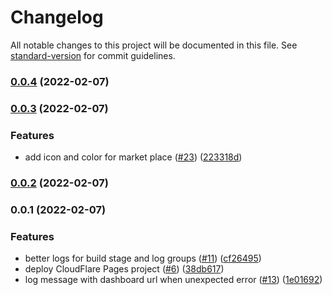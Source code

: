 # Changelog

All notable changes to this project will be documented in this file. See [standard-version](https://github.com/conventional-changelog/standard-version) for commit guidelines.

### [0.0.4](https://github.com/tomjschuster/cloudflare-pages-deploy-action/compare/v0.0.3...v0.0.4) (2022-02-07)

### [0.0.3](https://github.com/tomjschuster/cloudflare-pages-deploy-action/compare/v0.0.2...v0.0.3) (2022-02-07)


### Features

* add icon and color for market place ([#23](https://github.com/tomjschuster/cloudflare-pages-deploy-action/issues/23)) ([223318d](https://github.com/tomjschuster/cloudflare-pages-deploy-action/commit/223318dd864cf0a3177813a868da6d8f3984efdc))

### [0.0.2](https://github.com/tomjschuster/cloudflare-pages-deploy-action/compare/v0.0.1...v0.0.2) (2022-02-07)

### 0.0.1 (2022-02-07)


### Features

* better logs for build stage and log groups ([#11](https://github.com/tomjschuster/cloudflare-pages-deploy-action/issues/11)) ([cf26495](https://github.com/tomjschuster/cloudflare-pages-deploy-action/commit/cf26495845e1d6dd7d49a1a162ef67d9460226b5))
* deploy CloudFlare Pages project ([#6](https://github.com/tomjschuster/cloudflare-pages-deploy-action/issues/6)) ([38db617](https://github.com/tomjschuster/cloudflare-pages-deploy-action/commit/38db6177ce400c9e5fbb1b7096cf3b2a970f79e7))
* log message with dashboard url when unexpected error ([#13](https://github.com/tomjschuster/cloudflare-pages-deploy-action/issues/13)) ([1e01692](https://github.com/tomjschuster/cloudflare-pages-deploy-action/commit/1e01692014c7f15cfa45c6d781a68e69be2b7978))

